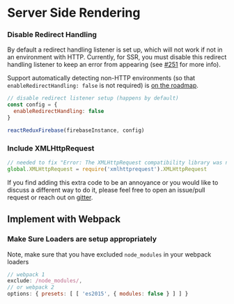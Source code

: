 # Server Side Rendering

### Disable Redirect Handling

By default a redirect handling listener is set up, which will not work if not in an environment with HTTP. Currently, for SSR, you must disable this redirect handling listener to keep an error from appearing (see [#251](https://github.com/prescottprue/react-redux-firebase/issues/251) for more info).

Support automatically detecting non-HTTP environments (so that `enableRedirectHandling: false` is not required) is [on the roadmap](http://docs.react-redux-firebase.com/history/v2.0.0/docs/roadmap.html#under-consideration).

```js
// disable redirect listener setup (happens by default)
const config = {
  enableRedirectHandling: false
}

reactReduxFirebase(firebaseInstance, config)
```


### Include XMLHttpRequest

```js
// needed to fix "Error: The XMLHttpRequest compatibility library was not found."
global.XMLHttpRequest = require('xmlhttprequest').XMLHttpRequest
```

If you find adding this extra code to be an annoyance or you would like to discuss a different way to do it, please feel free to open an issue/pull request or reach out on [gitter](https://gitter.im/redux-firebase/Lobby).



## Implement with Webpack

### Make Sure Loaders are setup appropriately
Note, make sure that you have excluded `node_modules` in your webpack loaders

```js
// webpack 1
exclude: /node_modules/,
// or webpack 2
options: { presets: [ [ 'es2015', { modules: false } ] ] }
```
